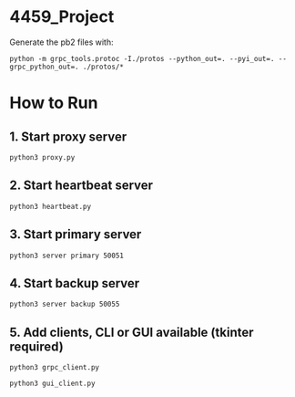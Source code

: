 # 4459_Project

Generate the pb2 files with: 
```
python -m grpc_tools.protoc -I./protos --python_out=. --pyi_out=. --grpc_python_out=. ./protos/*
```

# How to Run

## 1. Start proxy server
```
python3 proxy.py
```

## 2. Start heartbeat server
```
python3 heartbeat.py
```

## 3. Start primary server
```
python3 server primary 50051
```

## 4. Start backup server
```
python3 server backup 50055 
```

## 5. Add clients, CLI or GUI available (tkinter required)
```
python3 grpc_client.py
```
```
python3 gui_client.py
```


